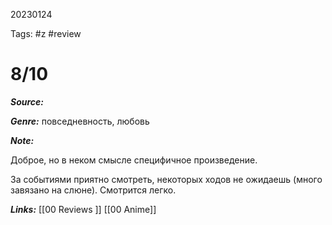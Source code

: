 20230124

Tags: #z #review
# 8/10 

***Source:*** 

***Genre:*** повседневность, любовь

***Note:***

Доброе, но в неком смысле специфичное произведение. 

За событиями приятно смотреть, некоторых ходов не ожидаешь (много завязано на слюне). Смотрится легко.

***Links:*** [[00 Reviews ]] [[00 Anime]]



